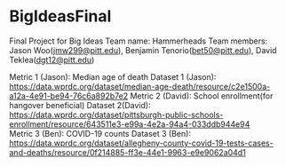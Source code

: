 # BigIdeasFinal
Final Project for Big Ideas
Team name: Hammerheads
Team members: Jason Woo(jmw299@pitt.edu), Benjamin Tenorio(bet50@pitt.edu), David Teklea(dgt12@pitt.edu)

Metric 1 (Jason): Median age of death
Dataset 1 (Jason): https://data.wprdc.org/dataset/median-age-death/resource/c2e1500a-a12a-4e91-be94-76c6a892b7e2
Metric 2 (David): School enrollment(for hangover beneficial)
Dataset 2(David):  
https://data.wprdc.org/dataset/pittsburgh-public-schools-enrollment/resource/643511e3-e99a-4e2a-94a4-033ddb944e94  
Metric 3 (Ben): COVID-19 counts
Dataset 3 (Ben): https://data.wprdc.org/dataset/allegheny-county-covid-19-tests-cases-and-deaths/resource/0f214885-ff3e-44e1-9963-e9e9062a04d1 
